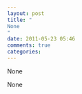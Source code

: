```yaml
---
layout: post
title: "
None
"
date: 2011-05-23 05:46
comments: true
categories: 
---
```


None


None

